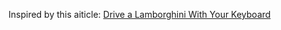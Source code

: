 Inspired by this aiticle: [Drive a Lamborghini With Your Keyboard](http://thelivingpearl.com/2013/01/04/drive-a-lamborghini-with-your-keyboard/)
